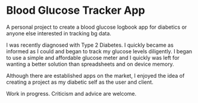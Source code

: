 # Blood Glucose Tracker App

A personal project to create a blood glucose logbook app for diabetics or anyone else interested in tracking bg data.

I was recently diagnosed with Type 2 Diabetes. I quickly became as informed as I could and began to track my glucose levels diligently.
I began to use a simple and affordable glucose meter and I quickly was left for wanting a better solution than spreadsheets and on device memory. 

Although there are established apps on the market, I enjoyed the idea of creating a project as my diabetic self as the user and client.

Work in progress. Criticism and advice are welcome.
